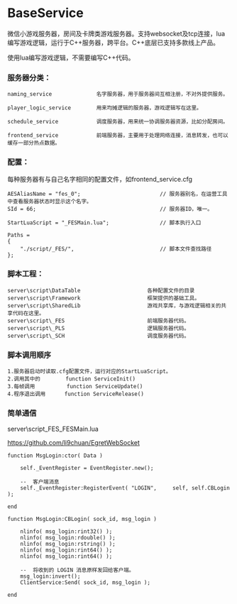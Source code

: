 # BaseService
微信小游戏服务器，房间及卡牌类游戏服务器。支持websocket及tcp连接，lua编写游戏逻辑，运行于C++服务器，跨平台。C++底层已支持多款线上产品。

使用lua编写游戏逻辑，不需要编写C++代码。



### 服务器分类：
```
naming_service              名字服务器，用于服务器间互相注册，不对外提供服务。

player_logic_service        用来均摊逻辑的服务器，游戏逻辑写在这里。

schedule_service            调度服务器，用来统一协调服务器资源，比如分配房间。

frontend_service            前端服务器，主要用于处理网络连接，消息转发，也可以缓存一部分热点数据。
```

### 配置：
每种服务器有与自己名字相同的配置文件，如frontend_service.cfg

```
AESAliasName = "fes_0";                         // 服务器别名，在运营工具中查看服务器状态时显示这个名字。
SId = 66;                                       // 服务器ID，唯一。

StartLuaScript = "_FESMain.lua";                // 脚本执行入口

Paths =
{
	"./script/_FES/",							// 脚本文件查找路径
};

```


### 脚本工程：
```
server\script\DataTable                     各种配置文件的目录
server\script\Framework                     框架提供的基础工具。
server\script\SharedLib                     游戏共享库，与游戏逻辑相关的共享代码在这里。
server\script\_FES                          前端服务器代码。
server\script\_PLS                          逻辑服务器代码。
server\script\_SCH                          调度服务器代码。

```

### 脚本调用顺序

```
1.服务器启动时读取.cfg配置文件，运行对应的StartLuaScript。
2.调用其中的        function ServiceInit()
3.每帧调用          function ServiceUpdate()
4.程序退出调用      function ServiceRelease()

```


### 简单通信

server\script\_FES\_FESMain.lua

https://github.com/li9chuan/EgretWebSocket

```
function MsgLogin:ctor( Data )

    self._EventRegister = EventRegister.new();

    --  客户端消息
	self._EventRegister:RegisterEvent( "LOGIN",     self, self.CBLogin );

end

function MsgLogin:CBLogin( sock_id, msg_login )

    nlinfo( msg_login:rint32() );
    nlinfo( msg_login:rdouble() );
    nlinfo( msg_login:rstring() );
    nlinfo( msg_login:rint64() );
    nlinfo( msg_login:rint64() );

	--  将收到的 LOGIN 消息原样发回给客户端。
    msg_login:invert();
    ClientService:Send( sock_id, msg_login );

end

```

